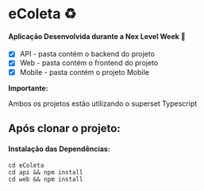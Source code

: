 # eColeta ♻

#### Aplicação Desenvolvida durante a Nex Level Week 🚀 </h4>


- [x] API - pasta contém o backend do projeto
- [x] Web - pasta contém o frontend do projeto
- [x] Mobile - pasta contém o projeto Mobile

<strong>Importante:</strong>

<p> Ambos os projetos estão utilizando o superset Typescript </p>

## Após clonar o projeto: 

#### Instalação das Dependências:

```
cd eColeta 
cd api && npm install 
cd web && npm install 

```
